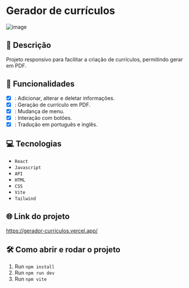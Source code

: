 # Gerador de currículos
![image](https://github.com/user-attachments/assets/3052f122-e3a2-4941-8b11-6a9d998e8033)

## 📑 Descrição
Projeto responsivo para facilitar a criação de currículos, permitindo gerar em PDF.

## 🎯 Funcionalidades
- [X] : Adicionar, alterar e deletar informações.
- [X] : Geração de currículo em PDF.
- [X] : Mudança de menu.
- [X] : Interação com botões.
- [X] : Tradução em português e inglês.

## 💻 Tecnologias
- `React`
- `Javascript`
- `API`
- `HTML`
- `CSS`
- `Vite`
- `Tailwind`

## 🌐 Link do projeto

https://gerador-curriculos.vercel.app/ 

## 🛠️ Como abrir e rodar o projeto

1. Run `npm install`
2. Run `npm run dev`
2. Run `npm vite`
